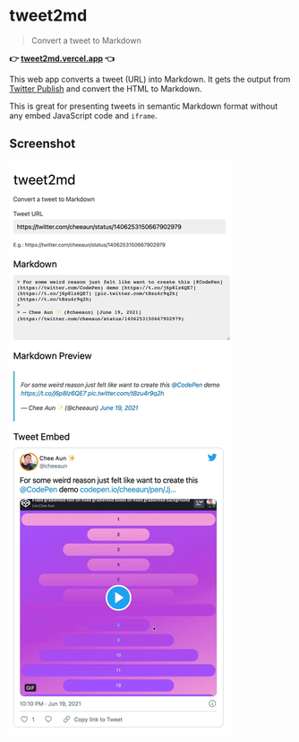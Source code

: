 tweet2md
===

> Convert a tweet to Markdown

**👉 [tweet2md.vercel.app](https://tweet2md.vercel.app) 👈**

This web app converts a tweet (URL) into Markdown. It gets the output from [Twitter Publish](https://publish.twitter.com/) and convert the HTML to Markdown.

This is great for presenting tweets in semantic Markdown format without any embed JavaScript code and `iframe`.

Screenshot
---

![](screenshot.jpg)